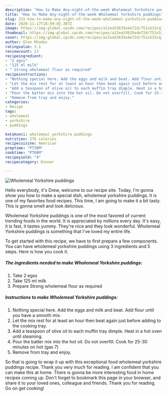 ```yaml
---
description: "How to Make Any-night-of-the-week Wholemeal Yorkshire puddings"
title: "How to Make Any-night-of-the-week Wholemeal Yorkshire puddings"
slug: 315-how-to-make-any-night-of-the-week-wholemeal-yorkshire-puddings
date: 2020-11-17T18:59:03.307Z
image: https://img-global.cpcdn.com/recipes/a12ea53635e4e72d/751x532cq70/wholemeal-yorkshire-puddings-recipe-main-photo.jpg
thumbnail: https://img-global.cpcdn.com/recipes/a12ea53635e4e72d/751x532cq70/wholemeal-yorkshire-puddings-recipe-main-photo.jpg
cover: https://img-global.cpcdn.com/recipes/a12ea53635e4e72d/751x532cq70/wholemeal-yorkshire-puddings-recipe-main-photo.jpg
author: Glen Rhodes
ratingvalue: 3.1
reviewcount: 13
recipeingredient:
- "2 egss"
- "125 ml milk"
- " Strong wholemeal flour as required"
recipeinstructions:
- "Nothing special here. Add the eggs and milk and beat. Add flour until you have a smooth mix."
- "Let the mix rest for at least an hour then beat again just before adding to the cooking tray."
- "Add a teaspoon of olive oil to each muffin tray dimple. Heat in a hot oven until steaming."
- "Pour the batter mix into the hot oil. Do not overfill. Cook for 25-30 minutes on hot (gas 7)"
- "Remove from tray and enjoy."
categories:
- Recipe
tags:
- wholemeal
- yorkshire
- puddings

katakunci: wholemeal yorkshire puddings 
nutrition: 176 calories
recipecuisine: American
preptime: "PT38M"
cooktime: "PT60M"
recipeyield: "4"
recipecategory: Dinner

---
```



![Wholemeal Yorkshire puddings](https://img-global.cpcdn.com/recipes/a12ea53635e4e72d/751x532cq70/wholemeal-yorkshire-puddings-recipe-main-photo.jpg)

Hello everybody, it's Drew, welcome to our recipe site. Today, I'm gonna show you how to make a special dish, wholemeal yorkshire puddings. It is one of my favorites food recipes. This time, I am going to make it a bit tasty. This is gonna smell and look delicious.

Wholemeal Yorkshire puddings is one of the most favored of current trending foods in the world. It is appreciated by millions every day. It's easy, it is fast, it tastes yummy. They're nice and they look wonderful. Wholemeal Yorkshire puddings is something that I've loved my entire life.




To get started with this recipe, we have to first prepare a few components. You can have wholemeal yorkshire puddings using 3 ingredients and 5 steps. Here is how you cook it.

<!--inarticleads1-->

##### The ingredients needed to make Wholemeal Yorkshire puddings:

1. Take 2 egss
1. Take 125 ml milk
1. Prepare  Strong wholemeal flour as required




<!--inarticleads2-->

##### Instructions to make Wholemeal Yorkshire puddings:

1. Nothing special here. Add the eggs and milk and beat. Add flour until you have a smooth mix.
1. Let the mix rest for at least an hour then beat again just before adding to the cooking tray.
1. Add a teaspoon of olive oil to each muffin tray dimple. Heat in a hot oven until steaming.
1. Pour the batter mix into the hot oil. Do not overfill. Cook for 25-30 minutes on hot (gas 7)
1. Remove from tray and enjoy.




So that is going to wrap it up with this exceptional food wholemeal yorkshire puddings recipe. Thank you very much for reading. I am confident that you can make this at home. There is gonna be more interesting food in home recipes coming up. Don't forget to bookmark this page in your browser, and share it to your loved ones, colleague and friends. Thank you for reading. Go on get cooking!
